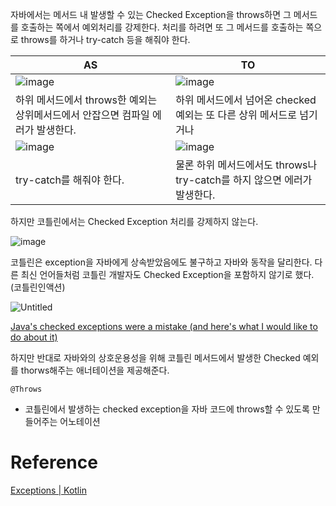 자바에서는 메서드 내 발생할 수 있는 Checked Exception을 throws하면 그 메서드를 호출하는 쪽에서 예외처리를 강제한다. 처리를 하려면 또 그 메서드를 호출하는 쪽으로 throws를 하거나 try-catch 등을 해줘야 한다.

| AS | TO |
| ----- | ------ |
| ![image](https://user-images.githubusercontent.com/66561524/190850465-9791b318-2c1c-46c9-8f80-a68fc27092e0.png) | ![image](https://user-images.githubusercontent.com/66561524/190850474-eca383c4-b056-4235-861e-86f491b9a7e2.png) |
하위 메서드에서 throws한 예외는 상위메서드에서 안잡으면 컴파일 에러가 발생한다. | 하위 메서드에서 넘어온 checked 예외는 또 다른 상위 메서드로 넘기거나
| ![image](https://user-images.githubusercontent.com/66561524/190850482-13a7b32e-59a1-4458-8ed3-8f272a1b1613.png) | ![image](https://user-images.githubusercontent.com/66561524/190850489-5178ee74-b3fe-4964-ba72-568ac857195e.png) |
try-catch를 해줘야 한다. | 물론 하위 메서드에서도 throws나 try-catch를 하지 않으면 에러가 발생한다.

하지만 코틀린에서는 Checked Exception 처리를 강제하지 않는다.

![image](https://user-images.githubusercontent.com/66561524/190850501-a0859315-f36b-4044-a853-1f2fc2e40cbe.png)

코틀린은 exception을 자바에게 상속받았음에도 불구하고 자바와 동작을 달리한다. 다른 최신 언어들처럼 코틀린 개발자도 Checked Exception을 포함하지 않기로 했다. (코틀린인액션)

![Untitled](https://s3-us-west-2.amazonaws.com/secure.notion-static.com/880f5036-93da-4d69-bb12-72804653e9d8/Untitled.png)

[Java's checked exceptions were a mistake (and here's what I would like to do about it)](https://radio-weblogs.com/0122027/stories/2003/04/01/JavasCheckedExceptionsWereAMistake.html)

하지만 반대로 자바와의 상호운용성을 위해 코틀린 메서드에서 발생한 Checked 예외를 thorws해주는 애너테이션을 제공해준다.

`@Throws`

[](https://www.baeldung.com/kotlin/throws-annotation)

- 코틀린에서 발생하는 checked exception을 자바 코드에 throws할 수 있도록 만들어주는 어노테이션

# Reference

[Exceptions | Kotlin](https://kotlinlang.org/docs/exceptions.html#checked-exceptions)
